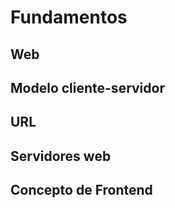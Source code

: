 # Fundamentos

## Web

## Modelo cliente-servidor

## URL

## Servidores web

## Concepto de Frontend
